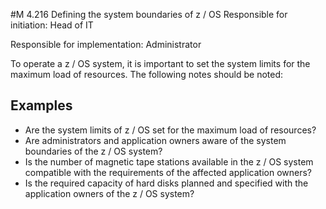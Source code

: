 #M 4.216 Defining the system boundaries of z / OS
Responsible for initiation: Head of IT

Responsible for implementation: Administrator

To operate a z / OS system, it is important to set the system limits for the maximum load of resources. The following notes should be noted:



## Examples 
* Are the system limits of z / OS set for the maximum load of resources?
* Are administrators and application owners aware of the system boundaries of the z / OS system?
* Is the number of magnetic tape stations available in the z / OS system compatible with the requirements of the affected application owners?
* Is the required capacity of hard disks planned and specified with the application owners of the z / OS system?





